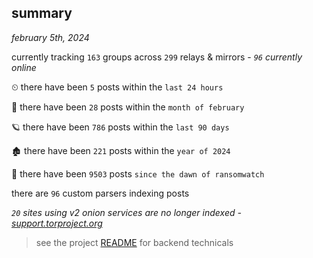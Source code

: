 
## summary
_february 5th, 2024_

currently tracking `163` groups across `299` relays & mirrors - _`96` currently online_

⏲ there have been `5` posts within the `last 24 hours`

🦈 there have been `28` posts within the `month of february`

🪐 there have been `786` posts within the `last 90 days`

🏚 there have been `221` posts within the `year of 2024`

🦕 there have been `9503` posts `since the dawn of ransomwatch`

there are `96` custom parsers indexing posts

_`20` sites using v2 onion services are no longer indexed - [support.torproject.org](https://support.torproject.org/onionservices/v2-deprecation/)_

> see the project [README](https://github.com/joshhighet/ransomwatch#ransomwatch--) for backend technicals
